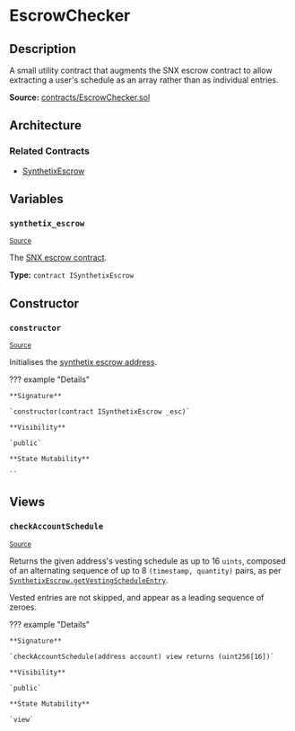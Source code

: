 # EscrowChecker

## Description

A small utility contract that augments the SNX escrow contract to allow extracting a user's schedule as an array rather than as individual entries.

**Source:** [contracts/EscrowChecker.sol](https://github.com/Synthetixio/synthetix/tree/v2.88.1/contracts/EscrowChecker.sol)

## Architecture

### Related Contracts

- [SynthetixEscrow](SynthetixEscrow.md)

## Variables

### `synthetix_escrow`

<sub>[Source](https://github.com/Synthetixio/synthetix/tree/v2.88.1/contracts/EscrowChecker.sol#L11)</sub>

The [SNX escrow contract](SynthetixEscrow.md).

**Type:** `contract ISynthetixEscrow`

## Constructor

### `constructor`

<sub>[Source](https://github.com/Synthetixio/synthetix/tree/v2.88.1/contracts/EscrowChecker.sol#L13)</sub>

Initialises the [synthetix escrow address](#synthetix_escrow).

??? example "Details"

    **Signature**

    `constructor(contract ISynthetixEscrow _esc)`

    **Visibility**

    `public`

    **State Mutability**

    ``

## Views

### `checkAccountSchedule`

<sub>[Source](https://github.com/Synthetixio/synthetix/tree/v2.88.1/contracts/EscrowChecker.sol#L17)</sub>

Returns the given address's vesting schedule as up to 16 `uints`, composed of an alternating sequence of up to 8 `(timestamp, quantity)` pairs, as per [`SynthetixEscrow.getVestingScheduleEntry`](SynthetixEscrow.md#getVestingScheduleEntry).

Vested entries are not skipped, and appear as a leading sequence of zeroes.

??? example "Details"

    **Signature**

    `checkAccountSchedule(address account) view returns (uint256[16])`

    **Visibility**

    `public`

    **State Mutability**

    `view`
